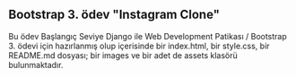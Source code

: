 ## Bootstrap 3. ödev "Instagram Clone"

Bu ödev Başlangıç Seviye Django ile Web Development Patikası / Bootstrap 3. ödevi için hazırlanmış olup içerisinde bir index.html, bir style.css, bir README.md dosyası; bir images ve bir adet de assets klasörü bulunmaktadır.
